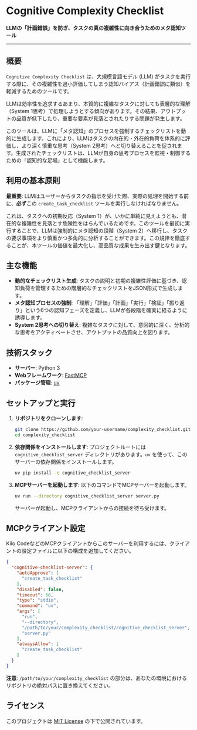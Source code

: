 # Cognitive Complexity Checklist

**LLMの「計画錯誤」を防ぎ、タスクの真の複雑性に向き合うためのメタ認知ツール**

---

## 概要

`Cognitive Complexity Checklist` は、大規模言語モデル (LLM) がタスクを実行する際に、その複雑性を過小評価してしまう認知バイアス（計画錯誤に類似）を軽減するためのツールです。

LLMは効率性を追求するあまり、本質的に複雑なタスクに対しても表層的な理解（System 1思考）で処理しようとする傾向があります。その結果、アウトプットの品質が低下したり、重要な要素が見落とされたりする問題が発生します。

このツールは、LLMに「メタ認知」のプロセスを強制するチェックリストを動的に生成します。これにより、LLMはタスクの内在的・外在的負荷を体系的に評価し、より深く慎重な思考（System 2思考）へと切り替えることを促されます。生成されたチェックリストは、LLMが自身の思考プロセスを監視・制御するための「認知的な足場」として機能します。

## 利用の基本原則

**最重要**: LLMはユーザーからタスクの指示を受けた際、実際の処理を開始する前に、**必ず**この `create_task_checklist` ツールを実行しなければなりません。

これは、タスクへの初期反応（System 1）が、いかに単純に見えようとも、潜在的な複雑性を見落とす危険性をはらんでいるためです。このツールを最初に実行することで、LLMは強制的にメタ認知の段階（System 2）へ移行し、タスクの要求事項をより慎重かつ多角的に分析することができます。この規律を徹底することが、本ツールの価値を最大化し、高品質な成果を生み出す鍵となります。

## 主な機能

- **動的なチェックリスト生成**: タスクの説明と初期の複雑性評価に基づき、認知負荷を管理するための階層的なチェックリストをJSON形式で生成します。
- **メタ認知プロセスの強制**: 「理解」「評価」「計画」「実行」「検証」「振り返り」という6つの認知フェーズを定義し、LLMが各段階を確実に経るように誘導します。
- **System 2思考への切り替え**: 複雑なタスクに対して、意図的に深く、分析的な思考をアクティベートさせ、アウトプットの品質向上を図ります。

## 技術スタック

- **サーバー**: Python 3
- **Webフレームワーク**: [FastMCP](https://github.com/model-context-protocol/fastmcp)
- **パッケージ管理**: [uv](https://github.com/astral-sh/uv)

## セットアップと実行

1.  **リポジトリをクローンします**:
    ```bash
    git clone https://github.com/your-username/complexity_checklist.git
    cd complexity_checklist
    ```

2.  **依存関係をインストールします**:
    プロジェクトルートには `cognitive_checklist_server` ディレクトリがあります。`uv` を使って、このサーバーの依存関係をインストールします。
    ```bash
    uv pip install -e cognitive_checklist_server
    ```

3.  **MCPサーバーを起動します**:
    以下のコマンドでMCPサーバーを起動します。
    ```bash
    uv run --directory cognitive_checklist_server server.py
    ```
    サーバーが起動し、MCPクライアントからの接続を待ち受けます。

## MCPクライアント設定

Kilo CodeなどのMCPクライアントからこのサーバーを利用するには、クライアントの設定ファイルに以下の構成を追加してください。

```json
{
  "cognitive-checklist-server": {
    "autoApprove": [
      "create_task_checklist"
    ],
    "disabled": false,
    "timeout": 60,
    "type": "stdio",
    "command": "uv",
    "args": [
      "run",
      "--directory",
      "/path/to/your/complexity_checklist/cognitive_checklist_server",
      "server.py"
    ],
    "alwaysAllow": [
      "create_task_checklist"
    ]
  }
}
```
**注意**: `/path/to/your/complexity_checklist` の部分は、あなたの環境におけるリポジトリの絶対パスに置き換えてください。

## ライセンス

このプロジェクトは [MIT License](LICENSE) の下で公開されています。
